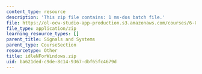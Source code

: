 ```yaml
---
content_type: resource
description: 'This zip file contains: 1 ms-dos batch file.'
file: https://ol-ocw-studio-app-production.s3.amazonaws.com/courses/6-01sc-introduction-to-electrical-engineering-and-computer-science-i-spring-2011/ba621dedc9de8c149367dbf65fc4679d_idleNForWindows.zip
file_type: application/zip
learning_resource_types: []
parent_title: Signals and Systems
parent_type: CourseSection
resourcetype: Other
title: idleNForWindows.zip
uid: ba621ded-c9de-8c14-9367-dbf65fc4679d
---
```

